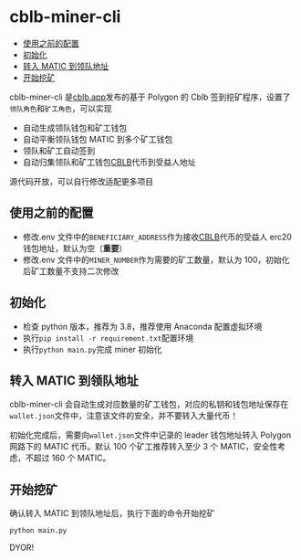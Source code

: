 # cblb-miner-cli

<!-- MarkdownTOC -->

- [使用之前的配置](#使用之前的配置)
- [初始化](#初始化)
- [转入 MATIC 到领队地址](#转入matic到领队地址)
- [开始挖矿](#开始挖矿)

<!-- /MarkdownTOC -->

cblb-miner-cli 是[cblb.app](https://cblb.app)发布的基于 Polygon 的 Cblb 签到挖矿程序，设置了`领队角色`和`矿工角色`，可以实现

- 自动生成领队钱包和矿工钱包
- 自动平衡领队钱包 MATIC 到多个矿工钱包
- 领队和矿工自动签到
- 自动归集领队和矿工钱包[CBLB](https://polygonscan.com/token/0x7a45922F95C845Ff9bE01112AfCF207968a9cA0B)代币到受益人地址

源代码开放，可以自行修改适配更多项目

<a id="使用之前的配置"></a>

## 使用之前的配置

- 修改.env 文件中的`BENEFICIARY_ADDRESS`作为接收[CBLB](https://polygonscan.com/token/0x7a45922F95C845Ff9bE01112AfCF207968a9cA0B)代币的受益人 erc20 钱包地址，默认为空（**重要**）
- 修改.env 文件中的`MINER_NUMBER`作为需要的矿工数量，默认为 100，初始化后矿工数量不支持二次修改

<a id="初始化"></a>

## 初始化

- 检查 python 版本，推荐为 3.8，推荐使用 Anaconda 配置虚拟环境
- 执行`pip install -r requirement.txt`配置环境
- 执行`python main.py`完成 miner 初始化

<a id="转入matic到领队地址"></a>

## 转入 MATIC 到领队地址

cblb-miner-cli 会自动生成对应数量的矿工钱包，对应的私钥和钱包地址保存在`wallet.json`文件中，注意该文件的安全，并不要转入大量代币！

初始化完成后，需要向`wallet.json`文件中记录的 leader 钱包地址转入 Polygon 网路下的 MATIC 代币。默认 100 个矿工推荐转入至少 3 个 MATIC，安全性考虑，不超过 160 个 MATIC。

<a id="开始挖矿"></a>

## 开始挖矿

确认转入 MATIC 到领队地址后，执行下面的命令开始挖矿

```
python main.py
```

DYOR!
